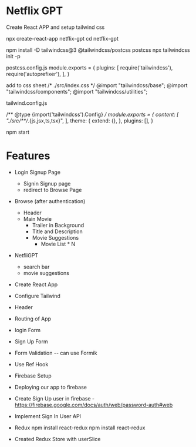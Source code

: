 # Netflix GPT

Create React APP and setup tailwind css


npx create-react-app netflix-gpt
cd netflix-gpt

npm install -D tailwindcss@3 @tailwindcss/postcss postcss
npx tailwindcss init -p

postcss.config.js
module.exports = {
  plugins: [
    require('tailwindcss'),
    require('autoprefixer'),
  ],
}

add to css sheet 
/* ./src/index.css */
@import "tailwindcss/base";
@import "tailwindcss/components";
@import "tailwindcss/utilities";


tailwind.config.js

/** @type {import('tailwindcss').Config} */
module.exports = {
  content: [
    "./src/**/*.{js,jsx,ts,tsx}",
  ],
  theme: {
    extend: {},
  },
  plugins: [],
}

npm start



# Features

- Login Signup Page
    - Signin Signup page
    - redirect to Browse Page

- Browse (after authentication)
    - Header
    - Main Movie
        - Trailer in Background
        - Title and Description
        - Movie Suggestions
            - Movie List * N

-  NetfliGPT
    - search bar
    - movie suggestions



- Create React App
- Configure Tailwind
- Header
- Routing of App
- login Form
- Sign Up Form
- Form Validation  -- can use Formik
- Use Ref Hook
- Firebase Setup
- Deploying our app to firebase
- Create Sign Up user in firebase - https://firebase.google.com/docs/auth/web/password-auth#web
- Implement Sign In User API
- Redux npm install react-redux  npm install react-redux
- Created Redux Store with userSlice
